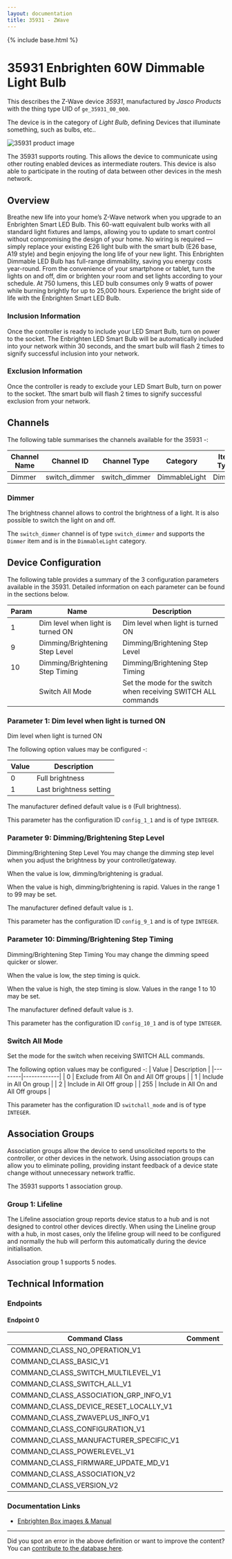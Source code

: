 ```yaml
---
layout: documentation
title: 35931 - ZWave
---
```


{% include base.html %}

# 35931 Enbrighten 60W Dimmable Light Bulb
This describes the Z-Wave device *35931*, manufactured by *Jasco Products* with the thing type UID of ```ge_35931_00_000```.

The device is in the category of *Light Bulb*, defining Devices that illuminate something, such as bulbs, etc..

![35931 product image](https://www.cd-jackson.com/zwave_device_uploads/536/536_default.png)


The 35931 supports routing. This allows the device to communicate using other routing enabled devices as intermediate routers.  This device is also able to participate in the routing of data between other devices in the mesh network.

## Overview

Breathe new life into your home’s Z-Wave network when you upgrade to an Enbrighten Smart LED Bulb. This 60-watt equivalent bulb works with all standard light fixtures and lamps, allowing you to update to smart control without compromising the design of your home. No wiring is required — simply replace your existing E26 light bulb with the smart bulb (E26 base, A19 style) and begin enjoying the long life of your new light. This Enbrighten Dimmable LED Bulb has full-range dimmability, saving you energy costs year-round. From the convenience of your smartphone or tablet, turn the lights on and off, dim or brighten your room and set lights according to your schedule. At 750 lumens, this LED bulb consumes only 9 watts of power while burning brightly for up to 25,000 hours. Experience the bright side of life with the Enbrighten Smart LED Bulb.

### Inclusion Information

Once the controller is ready to include your LED Smart Bulb, turn on power to the socket. The Enbrighten LED Smart Bulb will be automatically included into your network within 30 seconds, and the smart bulb will flash 2 times to signify successful inclusion into your network.

### Exclusion Information

Once the controller is ready to exclude your LED Smart Bulb, turn on power to the socket. Tthe smart bulb will flash 2 times to signify successful exclusion from your network.

## Channels

The following table summarises the channels available for the 35931 -:

| Channel Name | Channel ID | Channel Type | Category | Item Type |
|--------------|------------|--------------|----------|-----------|
| Dimmer | switch_dimmer | switch_dimmer | DimmableLight | Dimmer | 

### Dimmer
The brightness channel allows to control the brightness of a light.
            It is also possible to switch the light on and off.

The ```switch_dimmer``` channel is of type ```switch_dimmer``` and supports the ```Dimmer``` item and is in the ```DimmableLight``` category.



## Device Configuration

The following table provides a summary of the 3 configuration parameters available in the 35931.
Detailed information on each parameter can be found in the sections below.

| Param | Name  | Description |
|-------|-------|-------------|
| 1 | Dim level when light is turned ON | Dim level when light is turned ON |
| 9 | Dimming/Brightening Step Level | Dimming/Brightening Step Level |
| 10 | Dimming/Brightening Step Timing | Dimming/Brightening Step Timing |
|  | Switch All Mode | Set the mode for the switch when receiving SWITCH ALL commands |

### Parameter 1: Dim level when light is turned ON

Dim level when light is turned ON

The following option values may be configured -:

| Value  | Description |
|--------|-------------|
| 0 | Full brightness |
| 1 | Last brightness setting |

The manufacturer defined default value is ```0``` (Full brightness).

This parameter has the configuration ID ```config_1_1``` and is of type ```INTEGER```.


### Parameter 9: Dimming/Brightening Step Level

Dimming/Brightening Step Level
You may change the dimming step level when you adjust the brightness by your controller/gateway.

When the value is low, dimming/brightening is gradual.

When the value is high, dimming/brightening is rapid.
Values in the range 1 to 99 may be set.

The manufacturer defined default value is ```1```.

This parameter has the configuration ID ```config_9_1``` and is of type ```INTEGER```.


### Parameter 10: Dimming/Brightening Step Timing

Dimming/Brightening Step Timing
You may change the dimming speed quicker or slower.

When the value is low, the step timing is quick.

When the value is high, the step timing is slow.
Values in the range 1 to 10 may be set.

The manufacturer defined default value is ```3```.

This parameter has the configuration ID ```config_10_1``` and is of type ```INTEGER```.

### Switch All Mode

Set the mode for the switch when receiving SWITCH ALL commands.

The following option values may be configured -:
| Value  | Description |
|--------|-------------|
| 0 | Exclude from All On and All Off groups |
| 1 | Include in All On group |
| 2 | Include in All Off group |
| 255 | Include in All On and All Off groups |

This parameter has the configuration ID ```switchall_mode``` and is of type ```INTEGER```.


## Association Groups

Association groups allow the device to send unsolicited reports to the controller, or other devices in the network. Using association groups can allow you to eliminate polling, providing instant feedback of a device state change without unnecessary network traffic.

The 35931 supports 1 association group.

### Group 1: Lifeline

The Lifeline association group reports device status to a hub and is not designed to control other devices directly. When using the Lineline group with a hub, in most cases, only the lifeline group will need to be configured and normally the hub will perform this automatically during the device initialisation.

Association group 1 supports 5 nodes.

## Technical Information

### Endpoints

#### Endpoint 0

| Command Class | Comment |
|---------------|---------|
| COMMAND_CLASS_NO_OPERATION_V1| |
| COMMAND_CLASS_BASIC_V1| |
| COMMAND_CLASS_SWITCH_MULTILEVEL_V1| |
| COMMAND_CLASS_SWITCH_ALL_V1| |
| COMMAND_CLASS_ASSOCIATION_GRP_INFO_V1| |
| COMMAND_CLASS_DEVICE_RESET_LOCALLY_V1| |
| COMMAND_CLASS_ZWAVEPLUS_INFO_V1| |
| COMMAND_CLASS_CONFIGURATION_V1| |
| COMMAND_CLASS_MANUFACTURER_SPECIFIC_V1| |
| COMMAND_CLASS_POWERLEVEL_V1| |
| COMMAND_CLASS_FIRMWARE_UPDATE_MD_V1| |
| COMMAND_CLASS_ASSOCIATION_V2| |
| COMMAND_CLASS_VERSION_V2| |

### Documentation Links

* [Enbrighten Box images & Manual](https://www.cd-jackson.com/zwave_device_uploads/536/Enbrighten-Bulb.pdf)

---

Did you spot an error in the above definition or want to improve the content?
You can [contribute to the database here](http://www.cd-jackson.com/index.php/zwave/zwave-device-database/zwave-device-list/devicesummary/536).
